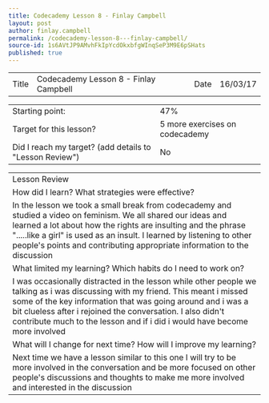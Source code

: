 ```yaml
---
title: Codecademy Lesson 8 - Finlay Campbell
layout: post
author: finlay.campbell
permalink: /codecademy-lesson-8---finlay-campbell/
source-id: 1s6AVtJP9AMvhFkIpYcdOkxbfgWInqSeP3M9E6pSHats
published: true
---
```

<table>
  <tr>
    <td>Title</td>
    <td>Codecademy Lesson 8 - Finlay Campbell</td>
    <td>Date</td>
    <td>16/03/17</td>
  </tr>
</table>


<table>
  <tr>
    <td>Starting point:</td>
    <td>47%</td>
  </tr>
  <tr>
    <td>Target for this lesson?</td>
    <td>5 more exercises on codecademy </td>
  </tr>
  <tr>
    <td>Did I reach my target? 
(add details to "Lesson Review")</td>
    <td>No</td>
  </tr>
</table>


<table>
  <tr>
    <td>Lesson Review</td>
  </tr>
  <tr>
    <td>How did I learn? What strategies were effective? </td>
  </tr>
  <tr>
    <td>In the lesson we took a small break from codecademy and studied a video on feminism. We all shared our ideas and learned a lot about how the rights are insulting and the phrase ".....like a girl" is used as an insult. I learned by listening to other people's points and contributing appropriate information to the discussion</td>
  </tr>
  <tr>
    <td>What limited my learning? Which habits do I need to work on? </td>
  </tr>
  <tr>
    <td>I was occasionally distracted in the lesson while other people we talking as i was discussing with my friend. This meant i missed some of the key information that was going around and i was a bit clueless after i rejoined the conversation. I also didn't contribute much to the lesson and if i did i would have become more involved </td>
  </tr>
  <tr>
    <td>What will I change for next time? How will I improve my learning?</td>
  </tr>
  <tr>
    <td>Next time we have a lesson similar to this one I will try to be more involved in the conversation and be more focused on other people's discussions and thoughts to make me more involved and interested in the discussion</td>
  </tr>
</table>


